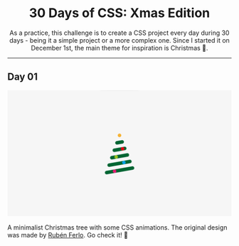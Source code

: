 <h1 align="center"> 30 Days of CSS: Xmas Edition </h1>

<p align="center">As a practice, this challenge is to create a CSS project every day during 30 days - being it a simple project or a more complex one. Since I started it on December 1st, the main theme for inspiration is Christmas 🎄.</p>

<hr />

## Day 01
![day 01 project](./screenshots/day-01.png)

A minimalist Christmas tree with some CSS animations. The original design was made by [Rubén Ferlo](https://dribbble.com/shots/2424958-Merry-Christmas?1451131880). Go check it! 🎄
